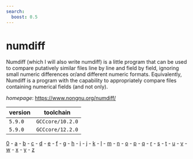 ```yaml
---
search:
  boost: 0.5
---
```

# numdiff

Numdiff (which I will also write numdiff) is a little program that can be used to compare putatively  similar files line by line and field by field, ignoring small numeric differences or/and different numeric formats.  Equivalently, Numdiff is a program with the capability to appropriately compare files containing numerical fields  (and not only).

*homepage*: <https://www.nongnu.org/numdiff/>

version | toolchain
--------|----------
``5.9.0`` | ``GCCcore/10.2.0``
``5.9.0`` | ``GCCcore/12.2.0``

[0](../0/index.md) - [a](../a/index.md) - [b](../b/index.md) - [c](../c/index.md) - [d](../d/index.md) - [e](../e/index.md) - [f](../f/index.md) - [g](../g/index.md) - [h](../h/index.md) - [i](../i/index.md) - [j](../j/index.md) - [k](../k/index.md) - [l](../l/index.md) - [m](../m/index.md) - [n](../n/index.md) - [o](../o/index.md) - [p](../p/index.md) - [q](../q/index.md) - [r](../r/index.md) - [s](../s/index.md) - [t](../t/index.md) - [u](../u/index.md) - [v](../v/index.md) - [w](../w/index.md) - [x](../x/index.md) - [y](../y/index.md) - [z](../z/index.md)

